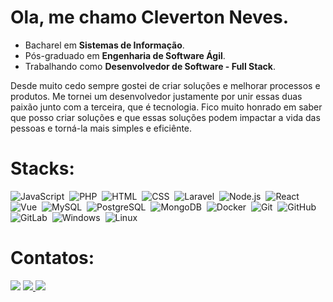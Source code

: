 # Ola, me chamo Cleverton Neves. 

<ul>
 <li>Bacharel em <b>Sistemas de Informação</b>.</li>
 <li>Pós-graduado em <b>Engenharia de Software Ágil</b>.</li> 
 <li>Trabalhando como <b>Desenvolvedor de Software - Full Stack</b>.</li>
</ul>
 
<p>
 Desde muito cedo sempre gostei de criar soluções e melhorar processos e produtos.
 Me tornei um desenvolvedor justamente por unir essas duas paixão junto com a terceira, que é tecnologia.
 Fico muito honrado em saber que posso criar soluções e que essas soluções podem impactar a vida das pessoas e torná-la mais simples e eficiênte.
</p>

# Stacks:

<div style="display: inline_block;">

![JavaScript](https://img.shields.io/badge/-JavaScript-1e272e?style=for-the-badge&logo=javascript)&nbsp;
![PHP](https://img.shields.io/badge/-PHP-1e272e?style=for-the-badge&logo=php)&nbsp;
![HTML](https://img.shields.io/badge/-HTML-1e272e?style=for-the-badge&logo=HTML5)&nbsp;
![CSS](https://img.shields.io/badge/-CSS-1e272e?style=for-the-badge&logo=CSS3&logoColor=1572B6)&nbsp;
![Laravel](https://img.shields.io/badge/-Laravel-1e272e?style=for-the-badge&logo=laravel)&nbsp;
![Node.js](https://img.shields.io/badge/-Node.js-1e272e?style=for-the-badge&logo=node.js)&nbsp;
![React](https://img.shields.io/badge/-React-1e272e?style=for-the-badge&logo=react)&nbsp;
![Vue](https://img.shields.io/badge/-Vuejs-1e272e?style=for-the-badge&logo=vue.js)&nbsp;
![MySQL](https://img.shields.io/badge/-MySQL-1e272e?style=for-the-badge&logo=mysql)&nbsp;
![PostgreSQL](https://img.shields.io/badge/-PostgreSQL-1e272e?style=for-the-badge&logo=postgresql)&nbsp;
![MongoDB](https://img.shields.io/badge/-MongoDB-1e272e?style=for-the-badge&logo=mongodb)&nbsp;
![Docker](https://img.shields.io/badge/-Docker-1e272e?style=for-the-badge&logo=docker)&nbsp;
![Git](https://img.shields.io/badge/-Git-1e272e?style=for-the-badge&logo=git)&nbsp;
![GitHub](https://img.shields.io/badge/-GitHub-1e272e?style=for-the-badge&logo=github)&nbsp;
![GitLab](https://img.shields.io/badge/-GitLab-1e272e?style=for-the-badge&logo=gitlab)&nbsp;
![Windows](https://img.shields.io/badge/-Windows-1e272e?style=for-the-badge&logoColor=0078D6&logo=windows)&nbsp;
![Linux](https://img.shields.io/badge/-Linux-1e272e?style=for-the-badge&logo=linux)&nbsp;

 <!-- ![AWS](https://img.shields.io/badge/-AWS-1e272e?style=for-the-badge&logo=amazonaws)&nbsp; -->
<!-- ![Visual Studio Code](https://img.shields.io/badge/-Visual%20Studio%20Code-1e272e?style=for-the-badge&logo=visual-studio-code&logoColor=007ACC)&nbsp; -->
<!-- ![Jenkins](https://img.shields.io/badge/-Jenkins-05122A?style=flat&logo=jenkins)&nbsp; -->
<!-- ![Terraform](https://img.shields.io/badge/-Terraform-05122A?style=flat&logo=terraform)&nbsp; -->
<!-- ![AzureDevops](https://img.shields.io/badge/-AzureDevops-05122A?style=flat&logoColor=0078D7&logo=azuredevops)&nbsp; -->

</div>

# Contatos:

<div> 
  <a href="https://www.twitter.com/cleverbneves" target="_blank"><img src="https://img.shields.io/badge/Twitter-000000?style=for-the-badge&logo=twitter&logoColor=2EFFAB" /></a>
 <a href="https://br.linkedin.com/in/cleverton-neves" target="_blank"><img src="https://img.shields.io/badge/LinkedIn-000000?style=for-the-badge&logo=linkedin&logoColor=2EFFAB" />  </a>
 <a href="https://github.com/clevernvs" target="_blank"><img src="https://img.shields.io/badge/GitHub-000000?style=for-the-badge&logo=github&logoColor=2EFFAB" /></a> 
</div>

